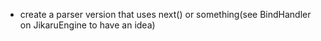 - create a parser version that uses next() or something(see BindHandler on JikaruEngine to have an idea) 